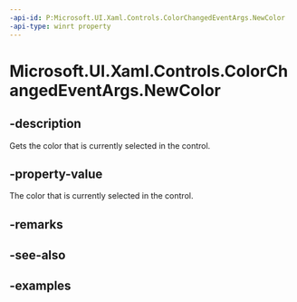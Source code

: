 ```yaml
---
-api-id: P:Microsoft.UI.Xaml.Controls.ColorChangedEventArgs.NewColor
-api-type: winrt property
---
```


<!-- Property syntax.
public Color NewColor { get; }
-->

# Microsoft.UI.Xaml.Controls.ColorChangedEventArgs.NewColor

## -description

Gets the color that is currently selected in the control.

## -property-value

The color that is currently selected in the control.

## -remarks

## -see-also

## -examples

